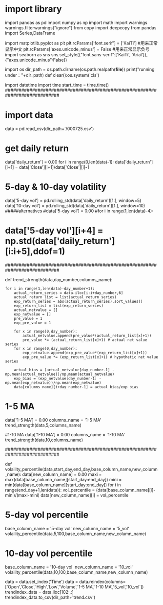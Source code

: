 
# import library
import pandas as pd
import numpy as np
import math
import warnings
warnings.filterwarnings("ignore")
from copy import deepcopy
from pandas import Series,DataFrame

import matplotlib.pyplot as plt
plt.rcParams['font.serif'] = ['KaiTi']     #用来正常显示中文
plt.rcParams['axes.unicode_minus'] = False #用来正常显示负号
import seaborn as sns
sns.set_style({"font.sans-serif":['KaiTi', 'Arial']},{"axes.unicode_minus":False})

import os 
dir_path = os.path.dirname(os.path.realpath(__file__))
print("running under："+dir_path)
def clear():os.system('cls')

import datetime
import time
start_time = time.time()
############################################################################

# import data
data = pd.read_csv(dir_path+'/000725.csv')

# get daily return
data['daily_return'] = 0.00
for i in range(0,len(data)-1):
    data['daily_return'][i+1] = data['Close'][i+1]/data['Close'][i]-1

# 5-day & 10-day volatility
data['5-day vol'] = pd.rolling_std(data['daily_return'][1:], window=5)
data['10-day vol'] = pd.rolling_std(data['daily_return'][1:], window=10)
#####alternatives
#data['5-day vol'] = 0.00
#for i in range(1,len(data)-4): 
#    data['5-day vol'][i+4] = np.std(data['daily_return'][i:i+5],ddof=1)

############################################################################

def trend_strength(data,day_number,columns_name):
    
    for i in range(1,len(data)-day_number+1):
        actual_return_series = data.iloc[i:i+day_number,6]
        actual_return_list = list(actual_return_series)
        exp_return_series = abs(actual_return_series).sort_values()
        exp_return_list = list(exp_return_series)
        actual_netvalue = []
        exp_netvalue = []
        pre_value = 1
        exp_pre_value = 1
        
        for x in range(0,day_number):
            actual_netvalue.append(pre_value*(actual_return_list[x]+1))
            pre_value *= (actual_return_list[x]+1) # actual net value series
        for x in range(0,day_number):
            exp_netvalue.append(exp_pre_value*(exp_return_list[x]+1))
            exp_pre_value *= (exp_return_list[x]+1) # hypothetic net value series
        
        actual_bias = (actual_netvalue[day_number-1] - np.mean(actual_netvalue))/np.mean(actual_netvalue)
        exp_bias = (exp_netvalue[day_number-1] - np.mean(exp_netvalue))/np.mean(exp_netvalue)
        data[columns_name][i+day_number-1] = actual_bias/exp_bias


# 1-5 MA
data['1-5 MA'] = 0.00
columns_name = '1-5 MA'
trend_strength(data,5,columns_name)

#1-10 MA
data['1-10 MA'] = 0.00
columns_name = '1-10 MA'
trend_strength(data,10,columns_name)

############################################################################

def volaility_percentile(data,start_day,end_day,base_column_name,new_column_name):
    data[new_column_name] = 0.00
    maxi = max(data[base_column_name][start_day:end_day])
    mini = min(data[base_column_name][start_day:end_day])
    for i in range(end_day+1,len(data)):
        vol_percentile = (data[base_column_name][i]-mini)/(maxi-mini)
        data[new_column_name][i] = vol_percentile

# 5-day vol percentile
base_column_name = '5-day vol'
new_column_name = '5_vol'
volaility_percentile(data,5,100,base_column_name,new_column_name)

# 10-day vol percentile
base_column_name = '10-day vol'
new_column_name = '10_vol'
volaility_percentile(data,10,100,base_column_name,new_column_name)

data = data.set_index('Time')
data = data.reindex(columns=['Open','Close','High','Low','Volume','1-5 MA','1-10 MA','5_vol','10_vol'])
trendindex_data = data.iloc[102:,:]
trendindex_data.to_csv(dir_path+'trend.csv')
      
    









